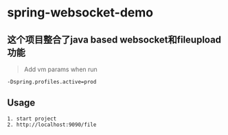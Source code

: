 # spring-websocket-demo  

## 这个项目整合了java based websocket和fileupload功能

> Add vm params when run
```
-Dspring.profiles.active=prod
```

## Usage
```
1. start project
2. http://localhost:9090/file

```



